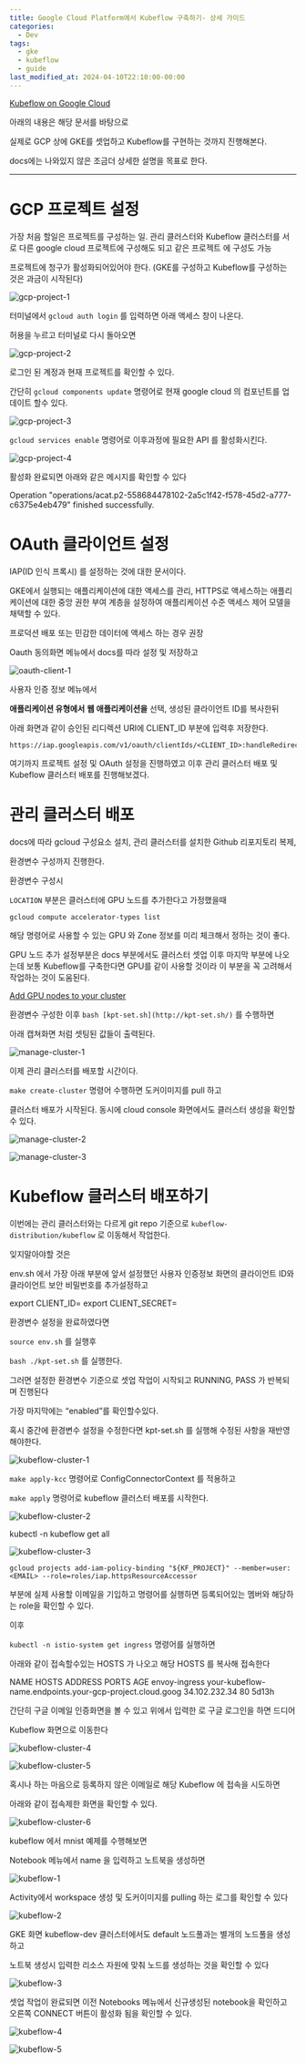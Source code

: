 ```yaml
---
title: Google Cloud Platform에서 Kubeflow 구축하기- 상세 가이드
categories:
  - Dev
tags:
  - gke
  - kubeflow
  - guide
last_modified_at: 2024-04-10T22:10:00-00:00
---
```


[Kubeflow on Google Cloud](https://googlecloudplatform.github.io/kubeflow-gke-docs/dev/docs/)

아래의 내용은 해당 문서를 바탕으로

실제로 GCP 상에 GKE를 셋업하고 Kubeflow를 구현하는 것까지 진행해본다.

docs에는 나와있지 않은 조금더 상세한 설명을 목표로 한다.

---

# **GCP 프로젝트 설정**

가장 처음 할일은 프로젝트를 구성하는 일. 관리 클러스터와 Kubeflow 클러스터를 서로 다른 google cloud 프로젝트에 구성해도 되고 같은 프로젝트 에 구성도 가능

프로젝트에 청구가 활성화되어있어야 한다. (GKE를 구성하고 Kubeflow를 구성하는 것은 과금이 시작된다)

![gcp-project-1](/assets/images/gcp-project-1.png)

터미널에서 `gcloud auth login` 를 입력하면 아래 액세스 창이 나온다.

허용을 누르고 터미널로 다시 돌아오면

![gcp-project-2](/assets/images/gcp-project-2.png)

로그인 된 계정과 현재 프로젝트를 확인할 수 있다.

간단히 `gcloud components update`  명령어로 현재 google cloud 의 컴포넌트를 업데이트 할수 있다.

![gcp-project-3](/assets/images/gcp-project-3.png)

`gcloud services enable`  명령어로 이후과정에 필요한 API 를 활성화시킨다.

![gcp-project-4](/assets/images/gcp-project-4.png)

활성화 완료되면 아래와 같은 메시지를 확인할 수 있다

Operation "operations/acat.p2-558684478102-2a5c1f42-f578-45d2-a777-c6375e4eb479" finished successfully.

# **OAuth 클라이언트 설정**

IAP(ID 인식 프록시) 를 설정하는 것에 대한 문서이다.

GKE에서 실행되는 애플리케이션에 대한 액세스를 관리, HTTPS로 액세스하는 애플리케이션에 대한 중앙 권한 부여 계층을 설정하여 애플리케이션 수준 액세스 제어 모델을 채택할 수 있다.

프로덕션 배포 또는 민감한 데이터에 액세스 하는 경우 권장

Oauth 동의화면 메뉴에서 docs를 따라 설정 및 저장하고

![oauth-client-1](/assets/images/oauth-client-1.png)

사용자 인증 정보 메뉴에서

**애플리케이션 유형에서** **웹 애플리케이션을** 선택, 생성된 클라이언트 ID를 복사한뒤

아래 화면과 같이 승인된 리디렉션 URI에 CLIENT_ID 부분에 입력후 저장한다.

```
https://iap.googleapis.com/v1/oauth/clientIds/<CLIENT_ID>:handleRedirect
```

여기까지 프로젝트 설정 및 OAuth 설정을 진행하였고 이후 관리 클러스터 배포 및 Kubeflow 클러스터 배포를 진행해보겠다.

# **관리 클러스터 배포**

docs에 따라 gcloud 구성요소 설치, 관리 클러스터를 설치한 Github 리포지토리 복제,

환경변수 구성까지 진행한다.

환경변수 구성시 

`LOCATION` 부분은 클러스터에 GPU 노드를 추가한다고 가정했을때

`gcloud compute accelerator-types list`

해당 명령어로 사용할 수 있는 GPU 와 Zone 정보를 미리 체크해서 정하는 것이 좋다.

GPU 노드 추가 설정부분은 docs 부분에서도 클러스터 셋업 이후 마지막 부분에 나오는데 보통 Kubeflow를 구축한다면 GPU를 같이 사용할 것이라 이 부분을 꼭 고려해서 작업하는 것이 도움된다.

[Add GPU nodes to your cluster](https://googlecloudplatform.github.io/kubeflow-gke-docs/dev/docs/customizing/#add-gpu-nodes-to-your-cluster)

환경변수 구성한 이후 `bash [kpt-set.sh](http://kpt-set.sh/)` 를 수행하면

아래 캡쳐화면 처럼 셋팅된 값들이 출력된다.

![manage-cluster-1](/assets/images/manage-cluster-1.png)

이제 관리 클러스터를 배포할 시간이다.

`make create-cluster`  명령어 수행하면 도커이미지를 pull 하고

클러스터 배포가 시작된다. 동시에 cloud console 화면에서도 클러스터 생성을 확인할수 있다.

![manage-cluster-2](/assets/images/manage-cluster-2.png)

![manage-cluster-3](/assets/images/manage-cluster-3.png)

# **Kubeflow 클러스터 배포하기**

이번에는 관리 클러스터와는 다르게 git repo 기준으로 
`kubeflow-distribution/kubeflow` 로 이동해서 작업한다.

잊지말아야할 것은 

env.sh 에서 가장 아래 부분에 앞서 설정했던 사용자 인증정보 화면의 클라이언트 ID와 클라이언트 보안 비밀번호를 추가설정하고

export CLIENT_ID=<Your CLIENT_ID>
export CLIENT_SECRET=<Your CLIENT_SECRET>

환경변수 설정을 완료하였다면 

`source env.sh` 를 실행후 

`bash ./kpt-set.sh` 를 실행한다.

그러면 설정한 환경변수 기준으로 셋업 작업이 시작되고 RUNNING, PASS 가 반복되며 진행된다

가장 마지막에는 “enabled”를 확인할수있다.

혹시 중간에 환경변수 설정을 수정한다면 kpt-set.sh 를 실행해 수정된 사항을 재반영해야한다.

![kubeflow-cluster-1](/assets/images/kubeflow-cluster-1.png)

`make apply-kcc` 명령어로 ConfigConnectorContext 를 적용하고

`make apply` 명령어로 kubeflow 클러스터 배포를 시작한다.

![kubeflow-cluster-2](/assets/images/kubeflow-cluster-2.png)

kubectl -n kubeflow get all

![kubeflow-cluster-3](/assets/images/kubeflow-cluster-3.png)

`gcloud projects add-iam-policy-binding "${KF_PROJECT}" --member=user:<EMAIL> --role=roles/iap.httpsResourceAccessor`

<EMAIL> 부분에 실제 사용할 이메일을 기입하고 명령어를 실행하면 등록되어있는 멤버와 해당하는 role을 확인할 수 있다.

이후 

`kubectl -n istio-system get ingress` 명령어를 실행하면

아래와 같이 접속할수있는 HOSTS 가 나오고 해당 HOSTS 를 복사해 접속한다

NAME            HOSTS                                                      ADDRESS         PORTS   AGE
envoy-ingress   your-kubeflow-name.endpoints.your-gcp-project.cloud.goog   34.102.232.34   80      5d13h

간단히 구글 이메일 인증화면을 볼 수 있고 위에서 입력한 <EMAIL>로 구글 로그인을 하면 드디어 

Kubeflow 화면으로 이동한다

![kubeflow-cluster-4](/assets/images/kubeflow-cluster-4.png)

![kubeflow-cluster-5](/assets/images/kubeflow-cluster-5.png)

혹시나 하는 마음으로 등록하지 않은 이메일로 해당 Kubeflow 에 접속을 시도하면

아래와 같이 접속제한 화면을 확인할 수 있다.

![kubeflow-cluster-6](/assets/images/kubeflow-cluster-6.png)

kubeflow 에서 mnist 예제를 수행해보면 

Notebook 메뉴에서 name 을 입력하고 노트북을 생성하면 

![kubeflow-1](/assets/images/kubeflow-1.png)

Activity에서 workspace 생성 및 도커이미지를 pulling 하는 로그를 확인할 수 있다

![kubeflow-2](/assets/images/kubeflow-2.png)

GKE 화면 kubeflow-dev 클러스터에서도 default 노드풀과는 별개의 노드풀을 생성 하고 

노트북 생성시 입력한 리소스 자원에 맞춰 노드를 생성하는 것을 확인할 수 있다

![kubeflow-3](/assets/images/kubeflow-3.png)

셋업 작업이 완료되면 이전 Notebooks 메뉴에서 신규생성된 notebook을 확인하고 오른쪽 CONNECT 버튼이 활성화 됨을 확인할 수 있다.

![kubeflow-4](/assets/images/kubeflow-4.png)

![kubeflow-5](/assets/images/kubeflow-5.png)